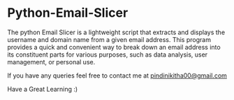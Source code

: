 # Python-Email-Slicer

The python Email Slicer is a lightweight script that extracts and displays the username and domain name from a given email address. This program provides a quick and convenient way to break down an email address into its constituent parts for various purposes, such as data analysis, user management, or personal use.

If you have any queries feel free to contact me at pindinikitha00@gmail.com

Have a Great Learning :)
